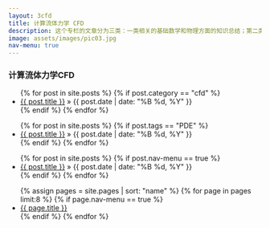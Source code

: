 ```yaml
---
layout: 3cfd
title: 计算流体力学 CFD
description: 这个专栏的文章分为三类：一类相关的基础数学和物理方面的知识总结；第二类是软件应用Ansys,Comsol等；第三类是自己的一些技巧总结。
image: assets/images/pic03.jpg
nav-menu: true
---
```


### 计算流体力学CFD 

<ul class="posts">
{% for post in site.posts %}
	{% if post.category == "cfd" %}
	<li>
		<a href="{{ post.url }}">{{ post.title }}</a>
		<span> &raquo; {{ post.date | date: "%B %d, %Y" }}</span>
	</li>
	{% endif %}
{% endfor %}
</ul>

<ul class="posts">
{% for post in site.posts %}
	{% if post.tags == "PDE" %}
	<li>
		<a href="{{ post.url }}">{{ post.title }}</a>
		<span> &raquo; {{ post.date | date: "%B %d, %Y" }}</span>
	</li>
	{% endif %}
{% endfor %}
</ul>

<ul class="posts">
{% for post in site.posts %}
	{% if post.nav-menu == true %}
	<li>
		<a href="{{ post.url }}">{{ post.title }}</a>
		<span> &raquo; {{ post.date | date: "%B %d, %Y" }}</span>
	</li>
	{% endif %}
{% endfor %}
</ul>

<ul class="links">
	{% assign pages = site.pages | sort: "name" %}
	{% for page in pages limit:8 %}
		{% if page.nav-menu == true %}
			<li><a href="{{ page.url | relative_url }}">{{ page.title }}</a></li>
		{% endif %}
	{% endfor %}
</ul>


<!--### 数学部分
<ul class="actions">
	<a href="/file/3cfd/计算流体力学/PDE" class="button">PDE</a>

	<a href="/file/3cfd/计算流体力学/变分法" class="button">变分法</a>
	<a href="/file/3cfd/计算流体力学/有限体积法" class="button">有限体积法</a>
</ul>


### 物理部分

<ul class="actions">
	<a href="/file/3cfd/计算流体力学/流体力学" class="button">流体力学</a>
	<a href="/file/3cfd/计算流体力学/变分法" class="button">连续介质力学</a>
</ul> -->
